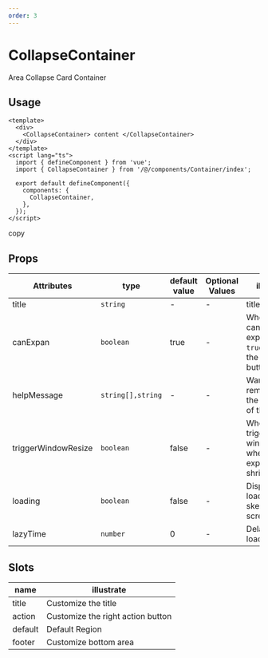 ```yaml
---
order: 3
---
```


# CollapseContainer

Area Collapse Card Container

## Usage

```
<template>
  <div>
    <CollapseContainer> content </CollapseContainer>
  </div>
</template>
<script lang="ts">
  import { defineComponent } from 'vue';
  import { CollapseContainer } from '/@/components/Container/index';

  export default defineComponent({
    components: {
      CollapseContainer,
    },
  });
</script>
```

copy

## Props

| Attributes          | type              | default value | Optional Values | illustrate                                                       |
| ------------------- | ----------------- | ------------- | --------------- | ---------------------------------------------------------------- |
| title               | `string`          | \-            | \-              | title                                                            |
| canExpan            | `boolean`         | true          | \-              | Whether it can be expanded, to `true`display the collapse button |
| helpMessage         | `string[],string` | \-            | \-              | Warm reminder on the right side of the title                     |
| triggerWindowResize | `boolean`         | false         | \-              | Whether to trigger window.resize when expanding or shrinking     |
| loading             | `boolean`         | false         | \-              | Display the loading skeleton screen                              |
| lazyTime            | `number`          | 0             | \-              | Delayed loading time                                             |

## Slots

| name    | illustrate                        |
| ------- | --------------------------------- |
| title   | Customize the title               |
| action  | Customize the right action button |
| default | Default Region                    |
| footer  | Customize bottom area             |
